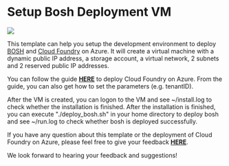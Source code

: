 # Setup Bosh Deployment VM

<a href="https://portal.azure.com/#create/Microsoft.Template/uri/https%3A%2F%2Fraw.githubusercontent.com%2FAzure%2Fazure-quickstart-templates%2Fmaster%2Fbosh-setup%2Fazuredeploy.json" target="_blank">
    <img src="http://azuredeploy.net/deploybutton.png"/>
</a>

This template can help you setup the development environment to deploy [BOSH](http://bosh.io/) and [Cloud Foundry](https://www.cloudfoundry.org/) on Azure. It will create a virtual machine with a dynamic public IP address, a storage account, a virtual network, 2 subnets and 2 reserved public IP addresses.

You can follow the guide [**HERE**](https://github.com/cloudfoundry-incubator/bosh-azure-cpi-release/blob/master/docs/guidance.md) to deploy Cloud Foundry on Azure. From the guide, you can also get how to set the parameters (e.g. tenantID).

After the VM is created, you can logon to the VM and see ~/install.log to check whether the installation is finished.
After the installation is finished, you can execute "./deploy_bosh.sh" in your home directory to deploy bosh and see ~/run.log to check whether bosh is deployed successfully.

If you have any question about this template or the deployment of Cloud Foundry on Azure, please feel free to give your feedback [**HERE**](https://github.com/cloudfoundry-incubator/bosh-azure-cpi-release/issues).

We look forward to hearing your feedback and suggestions!
